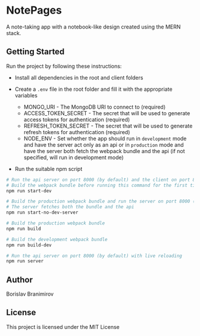 # NotePages
A note-taking app with a notebook-like design created using the MERN stack.

## Getting Started
Run the project by following these instructions:
- Install all dependencies in the root and client folders
- Create a `.env` file in the root folder and fill it with the appropriate variables
  - MONGO_URI - The MongoDB URI to connect to (required)
  - ACCESS_TOKEN_SECRET - The secret that will be used to generate access tokens for authentication (required)
  - REFRESH_TOKEN_SECRET - The secret that will be used to generate refresh tokens for authentication (required)
  - NODE_ENV - Set whether the app should run in `development` mode and have the server act only as an api or in `production` mode and have the server both fetch the webpack bundle and the api (if not specified, will run in development mode)

- Run the suitable npm script
```sh
# Run the api server on port 8000 (by default) and the client on port 8080 (by default)
# Build the webpack bundle before running this command for the first time
npm run start-dev

# Build the production webpack bundle and run the server on port 8000 (by default)
# The server fetches both the bundle and the api
npm run start-no-dev-server

# Build the production webpack bundle
npm run build

# Build the development webpack bundle
npm run build-dev

# Run the api server on port 8000 (by default) with live reloading
npm run server

```

## Author
Borislav Branimirov

## License
This project is licensed under the MIT License 

